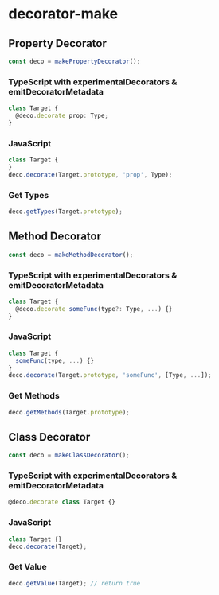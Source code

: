 # decorator-make

## Property Decorator

```js
const deco = makePropertyDecorator();
```

### TypeScript with experimentalDecorators & emitDecoratorMetadata
```ts
class Target {
  @deco.decorate prop: Type;
}
```

### JavaScript
```js
class Target {
}
deco.decorate(Target.prototype, 'prop', Type);
```

### Get Types
```js
deco.getTypes(Target.prototype);
```

## Method Decorator

```js
const deco = makeMethodDecorator();
```

### TypeScript with experimentalDecorators & emitDecoratorMetadata
```ts
class Target {
  @deco.decorate someFunc(type?: Type, ...) {}
}
```

### JavaScript
```js
class Target {
  someFunc(type, ...) {}
}
deco.decorate(Target.prototype, 'someFunc', [Type, ...]);
```

### Get Methods
```js
deco.getMethods(Target.prototype);
```

## Class Decorator

```js
const deco = makeClassDecorator();
```

### TypeScript with experimentalDecorators & emitDecoratorMetadata
```ts
@deco.decorate class Target {}
```

### JavaScript
```js
class Target {}
deco.decorate(Target);
```

### Get Value
```js
deco.getValue(Target); // return true
```
